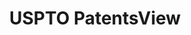 ---
bigquery: https://console.cloud.google.com/bigquery?p=patents-public-data&d=patentsview&page=dataset
citation: Attribution should be given to PatentsView for use, distribution, or derivative
  works.
code: https://github.com/CSSIP-AIR/PatentsView-Code-Snippets/
contributors: USPTO
cost: None
description: 'PatentsView includes US patent data including raw data (summaries, applications,
  pregrant applications), disambugations of inventors and assignees, and inventor
  gender estimates.  Also foreign priority data, # of figures and sheets, and government
  interest statements.'
documentation: https://patentsview.org/query/builder-faqs
last_edit: Mon, 04 Apr 2022 19:02:57 GMT
location: https://patentsview.org/
maintained_by: USPTO
record_creation_timestamp: 12/2/2020 17:20:46
schema_fields: '[''category_id'', ''rawlocation_id'', ''classification_level'', ''state_fips'',
  ''type'', ''subclass'', ''series_code'', ''group'', ''mainclass_id'', ''num_figures'',
  ''title'', ''fname'', ''num_sheets'', ''section'', ''disamb_inventor_id_20200630'',
  ''group_id'', ''disamb_assignee_id_20190312'', ''number'', ''term_disclaimer'',
  ''level_three'', ''field_title'', ''level_one'', ''latin_name'', ''name_first'',
  ''f102_date'', ''ipc_class'', ''dependent'', ''classification_status'', ''rel_id'',
  ''disamb_assignee_id_20181127'', ''country'', ''disamb_inventor_id_20170808'', ''gi_statement'',
  ''disamb_inventor_id_20191231'', ''disamb_assignee_id_20191008'', ''disamb_inventor_id_20170307'',
  ''male'', ''withdrawn'', ''disamb_assignee_id_20200331'', ''_102_date'', ''citation_id'',
  ''ipc_version_indicator'', ''rawassignee_id'', ''subgroup'', ''organization'', ''symbol_position'',
  ''disamb_inventor_id_20181127'', ''classification_value'', ''exemplary'', ''reldocno'',
  ''county_fips'', ''lname'', ''f371_date'', ''field_id'', ''subsection_id'', ''kind'',
  ''disamb_inventor_id_20171003'', ''relkind'', ''disamb_assignee_id_20200929'', ''subclass_id'',
  ''sector_title'', ''patent_id'', ''num'', ''disamb_inventor_id_20200331'', ''length'',
  ''action_date'', ''_371_date'', ''applicant_type'', ''country_transformed'', ''rawinventor_id'',
  ''application_id'', ''disamb_inventor_id_20190820'', ''disamb_inventor_id_20190312'',
  ''contract_award_number'', ''status'', ''term_grant'', ''text'', ''inventor_id'',
  ''doc_type'', ''uuid'', ''state'', ''name_last'', ''variety'', ''disamb_inventor_id_20200929'',
  ''rule_47'', ''publication_number'', ''disclaimer_date'', ''county'', ''abstract'',
  ''sequence'', ''assignee_id'', ''male_flag'', ''role'', ''section_id'', ''id'',
  ''filename'', ''level_two'', ''disamb_inventor_id_20191008'', ''subcategory_id'',
  ''disamb_inventor_id_20171226'', ''name'', ''term_extension'', ''classification_data_source'',
  ''designation'', ''deceased'', ''disamb_assignee_id_20200630'', ''latlong'', ''num_claims'',
  ''longitude'', ''lapse_of_patent'', ''disamb_inventor_id_20201229'', ''city'', ''main_group'',
  ''disamb_inventor_id_20180528'', ''organization_id'', ''lawyer_id'', ''attribution_status'',
  ''subgroup_id'', ''disamb_assignee_id_20190820'', ''category'', ''disamb_assignee_id_20191231'',
  ''latitude'', ''location_id'', ''doctype'', ''date'']'
shortname: patentsview
tags:
- disambiguation
- United States
- gender
terms_of_use: Creative Commons Attribution 4.0 International License.
timeframe: 1963-1999
title: USPTO PatentsView
uuid: cf1780b1-e265-4e49-8d1d-83b9cfe0fd9a
---